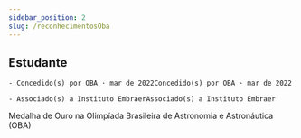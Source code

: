 ```yaml
---
sidebar_position: 2
slug: /reconhecimentosOba
---
```



## Estudante
    - Concedido(s) por OBA · mar de 2022Concedido(s) por OBA · mar de 2022

    - Associado(s) a Instituto EmbraerAssociado(s) a Instituto Embraer
    
Medalha de Ouro na Olimpíada Brasileira de Astronomia e Astronáutica (OBA)

